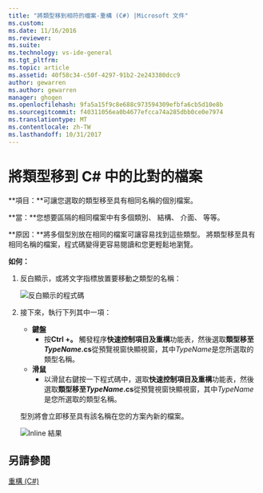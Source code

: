 ```yaml
---
title: "將類型移到相符的檔案-重構 (C#) |Microsoft 文件"
ms.custom: 
ms.date: 11/16/2016
ms.reviewer: 
ms.suite: 
ms.technology: vs-ide-general
ms.tgt_pltfrm: 
ms.topic: article
ms.assetid: 40f58c34-c50f-4297-91b2-2e243380dcc9
author: gewarren
ms.author: gewarren
manager: ghogen
ms.openlocfilehash: 9fa5a15f9c8e688c973594309efbfa6cb5d10e8b
ms.sourcegitcommit: f40311056ea0b4677efcca74a285dbb0ce0e7974
ms.translationtype: MT
ms.contentlocale: zh-TW
ms.lasthandoff: 10/31/2017
---
```

# <a name="move-a-type-to-a-matching-file-in-c"></a>將類型移到 C# 中的比對的檔案 #
**項目：**可讓您選取的類型移至具有相同名稱的個別檔案。

**當：**您想要區隔的相同檔案中有多個類別、 結構、 介面、 等等。  

**原因：**將多個型別放在相同的檔案可讓容易找到這些類型。  將類型移至具有相同名稱的檔案，程式碼變得更容易閱讀和您更輕鬆地瀏覽。

**如何：**

1. 反白顯示，或將文字指標放置要移動之類型的名稱：

   ![反白顯示的程式碼](media/movetype_highlight.png)

1. 接下來，執行下列其中一項：
   * **鍵盤**
     * 按**Ctrl +。** 觸發程序**快速控制項目及重構**功能表，然後選取**類型移至*TypeName*.cs**從預覽視窗快顯視窗，其中*TypeName*是您所選取的類型名稱。
   * **滑鼠**
     * 以滑鼠右鍵按一下程式碼中，選取**快速控制項目及重構**功能表，然後選取**類型移至*TypeName*.cs**從預覽視窗快顯視窗，其中*TypeName*是您所選取的類型名稱。

   型別將會立即移至具有該名稱在您的方案內新的檔案。

   ![Inline 結果](media/movetype_result.png)

## <a name="see-also"></a>另請參閱  
[重構 (C#)](../refactoring-csharp.md)